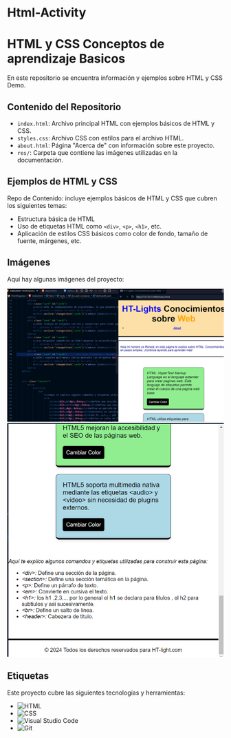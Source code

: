 # Html-Activity
# HTML y CSS Conceptos de aprendizaje Basicos

En este repositorio se encuentra información y ejemplos sobre HTML y CSS Demo.

## Contenido del Repositorio

- `index.html`: Archivo principal HTML con ejemplos básicos de HTML y CSS.
- `styles.css`: Archivo CSS con estilos para el archivo HTML.
- `about.html`: Página "Acerca de" con información sobre este proyecto.
- `res/`: Carpeta que contiene las imágenes utilizadas en la documentación.

## Ejemplos de HTML y CSS

Repo de Contenido: incluye ejemplos básicos de HTML y CSS que cubren los siguientes temas:

- Estructura básica de HTML
- Uso de etiquetas HTML como `<div>`, `<p>`, `<h1>`, etc.
- Aplicación de estilos CSS básicos como color de fondo, tamaño de fuente, márgenes, etc.

## Imágenes

Aquí hay algunas imágenes del proyecto:

![Pagina Base](res/av1.png)
![Pie_Pagina](res/av2.png)

## Etiquetas

Este proyecto cubre las siguientes tecnologías y herramientas:

- ![HTML](https://img.shields.io/badge/-HTML-orange)
- ![CSS](https://img.shields.io/badge/-CSS-blue)
- ![Visual Studio Code](https://img.shields.io/badge/-Visual%20Studio%20Code-blueviolet)
- ![Git](https://img.shields.io/badge/-Git-green)
